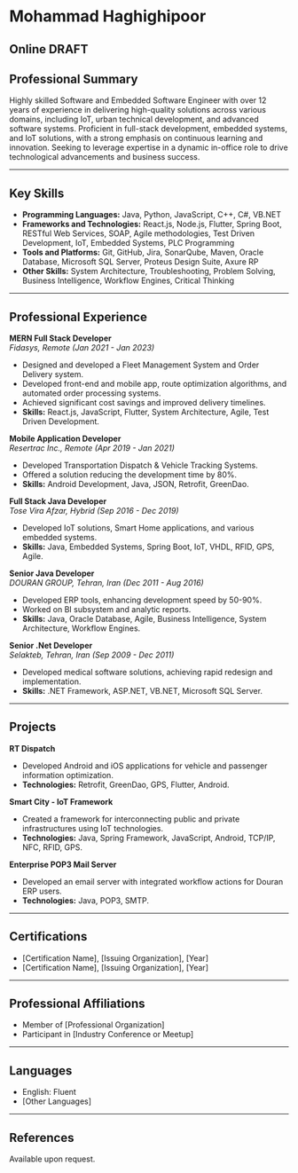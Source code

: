 

# Mohammad Haghighipoor
Online  DRAFT
----

## Professional Summary
Highly skilled Software and Embedded Software Engineer with over 12 years of experience in delivering high-quality solutions across various domains, including IoT, urban technical development, and advanced software systems. Proficient in full-stack development, embedded systems, and IoT solutions, with a strong emphasis on continuous learning and innovation. Seeking to leverage expertise in a dynamic in-office role to drive technological advancements and business success.

----

## Key Skills
- **Programming Languages:** Java, Python, JavaScript, C++, C#, VB.NET
- **Frameworks and Technologies:** React.js, Node.js, Flutter, Spring Boot, RESTful Web Services, SOAP, Agile methodologies, Test Driven Development, IoT, Embedded Systems, PLC Programming
- **Tools and Platforms:** Git, GitHub, Jira, SonarQube, Maven, Oracle Database, Microsoft SQL Server, Proteus Design Suite, Axure RP
- **Other Skills:** System Architecture, Troubleshooting, Problem Solving, Business Intelligence, Workflow Engines, Critical Thinking

----

## Professional Experience

**MERN Full Stack Developer**  
*Fidasys, Remote (Jan 2021 - Jan 2023)*  
- Designed and developed a Fleet Management System and Order Delivery system.
- Developed front-end and mobile app, route optimization algorithms, and automated order processing systems.
- Achieved significant cost savings and improved delivery timelines.
- **Skills:** React.js, JavaScript, Flutter, System Architecture, Agile, Test Driven Development.

**Mobile Application Developer**  
*Resertrac Inc., Remote (Apr 2019 - Jan 2021)*  
- Developed Transportation Dispatch & Vehicle Tracking Systems.
- Offered a solution reducing the development time by 80%.
- **Skills:** Android Development, Java, JSON, Retrofit, GreenDao.

**Full Stack Java Developer**  
*Tose Vira Afzar, Hybrid (Sep 2016 - Dec 2019)*  
- Developed IoT solutions, Smart Home applications, and various embedded systems.
- **Skills:** Java, Embedded Systems, Spring Boot, IoT, VHDL, RFID, GPS, Agile.

**Senior Java Developer**  
*DOURAN GROUP, Tehran, Iran (Dec 2011 - Aug 2016)*  
- Developed ERP tools, enhancing development speed by 50-90%.
- Worked on BI subsystem and analytic reports.
- **Skills:** Java, Oracle Database, Agile, Business Intelligence, System Architecture, Workflow Engines.

**Senior .Net Developer**  
*Selakteb, Tehran, Iran (Sep 2009 - Dec 2011)*  
- Developed medical software solutions, achieving rapid redesign and implementation.
- **Skills:** .NET Framework, ASP.NET, VB.NET, Microsoft SQL Server.

----

## Projects

**RT Dispatch**  
- Developed Android and iOS applications for vehicle and passenger information optimization.
- **Technologies:** Retrofit, GreenDao, GPS, Flutter, Android.

**Smart City - IoT Framework**  
- Created a framework for interconnecting public and private infrastructures using IoT technologies.
- **Technologies:** Java, Spring Framework, JavaScript, Android, TCP/IP, NFC, RFID, GPS.

**Enterprise POP3 Mail Server**  
- Developed an email server with integrated workflow actions for Douran ERP users.
- **Technologies:** Java, POP3, SMTP.

----

## Certifications
- [Certification Name], [Issuing Organization], [Year]
- [Certification Name], [Issuing Organization], [Year]

----

## Professional Affiliations
- Member of [Professional Organization]
- Participant in [Industry Conference or Meetup]

----

## Languages
- English: Fluent
- [Other Languages]

----

## References
Available upon request.
